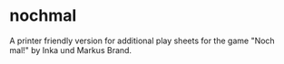 # nochmal
A printer friendly version for additional play sheets for the game "Noch mal!" by Inka und Markus Brand.
